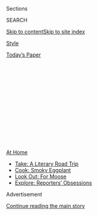 <div id="app">

<div>

<div>

<div>

<div class="NYTAppHideMasthead css-1q2w90k e1suatyy0">

<div class="section css-ui9rw0 e1suatyy2">

<div class="css-eph4ug er09x8g0">

<div class="css-6n7j50">

</div>

<span class="css-1dv1kvn">Sections</span>

<div class="css-10488qs">

<span class="css-1dv1kvn">SEARCH</span>

</div>

[Skip to content](#site-content)[Skip to site
index](#site-index)

</div>

<div id="masthead-section-label" class="css-1wr3we4 eaxe0e00">

[Style](https://www.nytimes.com/section/style)

</div>

<div class="css-10698na e1huz5gh0">

</div>

</div>

<div id="masthead-bar-one" class="section hasLinks css-15hmgas e1csuq9d3">

<div class="css-uqyvli e1csuq9d0">

</div>

<div class="css-1uqjmks e1csuq9d1">

</div>

<div class="css-9e9ivx">

[](https://myaccount.nytimes.com/auth/login?response_type=cookie&client_id=vi)

</div>

<div class="css-1bvtpon e1csuq9d2">

[Today’s
Paper](https://www.nytimes.com/section/todayspaper)

</div>

</div>

</div>

</div>

<div data-aria-hidden="false">

<div id="site-content" data-role="main">

<div>

<div class="css-1aor85t" style="opacity:0.000000001;z-index:-1;visibility:hidden">

<div class="css-1hqnpie">

<div class="css-epjblv">

<span class="css-17xtcya">[Style](/section/style)</span><span class="css-x15j1o">|</span><span class="css-fwqvlz">Rich
City Tykes Swell Schools in Hamptons and Hudson
Valley</span>

</div>

<div class="css-k008qs">

<div class="css-1iwv8en">

<span class="css-18z7m18"></span>

<div>

</div>

</div>

<span class="css-1n6z4y">https://nyti.ms/3i12VET</span>

<div class="css-1705lsu">

<div class="css-4xjgmj">

<div class="css-4skfbu" data-role="toolbar" data-aria-label="Social Media Share buttons, Save button, and Comments Panel with current comment count" data-testid="share-tools">

  - 
  - 
  - 
  - 
    
    <div class="css-6n7j50">
    
    </div>

  - 

</div>

</div>

</div>

</div>

</div>

</div>

<div id="NYT_TOP_BANNER_REGION" class="css-13pd83m">

<div>

<div id="maps-athome-menu" class="section interactive-content interactive-size-medium css-1edisqu">

<div class="css-17ih8de interactive-body">

<div class="at-home-nav__innerContainer">

<div class="at-home-nav__title">

[At
Home](https://www.nytimes.com/spotlight/at-home?action=click&pgtype=Article&state=default&region=TOP_BANNER&context=at_home_menu)

</div>

  - [Take: A Literary Road
    Trip](https://www.nytimes.com/2020/07/28/books/time-for-a-literary-road-trip.html?action=click&pgtype=Article&state=default&region=TOP_BANNER&context=at_home_menu)
  - [Cook: Smoky
    Eggplant](https://www.nytimes.com/2020/07/29/magazine/bored-with-your-home-cooking-some-smoky-eggplant-will-fix-that.html?action=click&pgtype=Article&state=default&region=TOP_BANNER&context=at_home_menu)
  - [Look Out: For
    Moose](https://www.nytimes.com/2020/07/27/travel/moose-michigan-isle-royale.html?action=click&pgtype=Article&state=default&region=TOP_BANNER&context=at_home_menu)
  - [Explore: Reporters’
    Obsessions](https://www.nytimes.com/interactive/2020/at-home/even-more-reporters-editors-diaries-lists-recommendations.html?action=click&pgtype=Article&state=default&region=TOP_BANNER&context=at_home_menu)

</div>

</div>

</div>

</div>

</div>

<div id="top-wrapper" class="css-1sy8kpn">

<div id="top-slug" class="css-l9onyx">

Advertisement

</div>

[Continue reading the main
story](#after-top)

<div class="ad top-wrapper" style="text-align:center;height:100%;display:block;min-height:250px">

<div id="top" class="place-ad" data-position="top" data-size-key="top">

</div>

</div>

<div id="after-top">

</div>

</div>

<div>

<div id="sponsor-wrapper" class="css-1hyfx7x">

<div id="sponsor-slug" class="css-19vbshk">

Supported by

</div>

[Continue reading the main
story](#after-sponsor)

<div id="sponsor" class="ad sponsor-wrapper" style="text-align:center;height:100%;display:block">

</div>

<div id="after-sponsor">

</div>

</div>

<div class="css-186x18t">

</div>

<div class="css-1vkm6nb ehdk2mb0">

# Rich City Tykes Swell Schools in Hamptons and Hudson Valley

</div>

New York parents of means are seeking less congested classrooms near
their second — third? — homes.

<div class="css-79elbk" data-testid="photoviewer-wrapper">

<div class="css-z3e15g" data-testid="photoviewer-wrapper-hidden">

</div>

<div class="css-1a48zt4 ehw59r15" data-testid="photoviewer-children">

![<span class="css-16f3y1r e13ogyst0" data-aria-hidden="true"> New
Avenues: the private school that caters to moguls is opening a satellite
campus.</span><span class="css-cnj6d5 e1z0qqy90" itemprop="copyrightHolder"><span class="css-1ly73wi e1tej78p0">Credit...</span><span><span>James
Heimer</span></span></span>](https://static01.nyt.com/images/2020/08/02/fashion/02HAMPTONS-SCHOOL1/02HAMPTONS-SCHOOL1-articleLarge.jpg?quality=75&auto=webp&disable=upscale)

</div>

</div>

<div class="css-18e8msd">

<div class="css-vp77d3 epjyd6m0">

<div class="css-hus3qt ey68jwv0" data-aria-hidden="true">

![Alex
Williams](https://static01.nyt.com/images/2020/05/06/reader-center/alex-williams/alex-williams-thumbLarge-v2.jpg
"Alex Williams")

</div>

<div class="css-1baulvz">

By <span class="css-1baulvz last-byline" itemprop="name">Alex
Williams</span>

</div>

</div>

  - 
    
    <div class="css-ld3wwf e16638kd2">
    
    Published Aug. 1, 2020Updated Aug. 3,
    2020
    
    </div>

  - 
    
    <div class="css-4xjgmj">
    
    <div class="css-pvvomx" data-role="toolbar" data-aria-label="Social Media Share buttons, Save button, and Comments Panel with current comment count" data-testid="share-tools">
    
      - 
      - 
      - 
      - 
        
        <div class="css-6n7j50">
        
        </div>
    
      - 
    
    </div>
    
    </div>

</div>

</div>

<div class="section meteredContent css-1r7ky0e" name="articleBody" itemprop="articleBody">

<div class="css-1fanzo5 StoryBodyCompanionColumn">

<div class="css-53u6y8">

Carlie Lawrence, 42, a fashion executive and mother of two from
Manhattan, was facing the same fear that seemingly[every
parent](https://www.nytimes.com/2020/07/30/nyregion/pod-schools-hastings-on-hudson.html)
of school-age children has these days: what if schools don’t open in the
fall?

Luckily for her, Ms. Lawrence and her husband, who works in finance, own
a shingled, four-bedroom house in the Hamptons, where schools, she
figured, may have a better chance at opening.

So they registered their 5-year old twin sons at the public elementary
school in East Hampton, and are planning to continue to live in their
weekend home full-time. Her sons, she thought, would benefit from the
fresh air, far from the stresses of the pandemic-stricken city.

“The decision is driven by knowing that schools in New York City will
not be able to offer a full-time, in-school option,” Ms. Lawrence said,
“and visualizing what possibly will be a full year of two working
parents, working from home, while being cooped up all day in an
apartment with kids.”

</div>

</div>

<div class="css-1fanzo5 StoryBodyCompanionColumn">

<div class="css-53u6y8">

The nagging uncertainties facing New York City schools this fall — Will
they open? How crowded will they be? What precautions are being taken?
Will there be a resurgence of coronavirus? — have parents desperately
searching for options. For those wealthy enough to have second homes,
one obvious-seeming option is to take their children out of the city,
and transfer them to schools in the country or near the beach, where
classes tend to be smaller and the air is, in theory, cleaner.

No wonder public and private schools in second-home regions are seeing a
surge in enrollment. The influx is particularly notable in the Hamptons,
a region that usually enjoys a quiet off-season, with relatively few
year-round families with school-age children, according to local school
officials.

Andi O’Hearn, the head of advancement and operations for the [Ross
School](https://www.ross.org/) in East Hampton, an elite K-12 private
school founded by Courtney Sale Ross, the widow of Time Warner chief
[Steven J.
Ross](https://www.nytimes.com/1992/12/21/obituaries/the-creator-of-time-warner-steven-j-ross-is-dead-at-65.html),
said administrators there had received a record number of applications
for the fall.

“Due to the fear of Covid, there is a lot of uncertainty, and they’re
trying to make the best decisions for their children,” Ms. O’Hearn said,
referring to anxious parents from the city.

The nonprofit school, whose annual tuition ranges from $22,700 to
$45,000 for day students (boarding students pay $74,000), features a
tennis academy and courses in social entrepreneurship, robotics and
figurative sculpture. More important, it plans to open full-time in the
fall, with 15 tents for outdoor learning on the 63-acre grounds, and
pupils separated into learning pods, organized by grade level or high
school section, to minimize exposure to other students.

</div>

</div>

<div class="css-1fanzo5 StoryBodyCompanionColumn">

<div class="css-53u6y8">

So far, registrations for its elementary school grades have doubled, to
93 students from 57 last year, for the fall. “I’m glad we’re able to
accommodate them, although we’re starting to really struggle,” Ms.
O’Hearn said. “We have already gone to waiting lists in six different
grades.”

Affluent parents in the Hamptons are also applying to [Avenues: The
World School](https://www.avenues.org/), a private school based in the
Chelsea neighborhood of Manhattan that caters to the children of moguls
and movie stars (Suri Cruise, the daughter of Tom Cruise and Katie
Holmes, was reportedly [a student
there](https://www.businessinsider.com/avenues-world-school-new-york-city-photos-tour-amenities-2019-4)).

It is opening a satellite campus in East Hampton this fall called
[Avenues Studio Hamptons](https://studio.avenues.org/), with room for 60
students, grades 4 through 11, at a cost of $48,000 per year. The school
received a dozen inquiries for every available space, and 45 students
from the Manhattan campus are planning to transfer there this fall,
according to a school spokeswoman.

The exodus of wealthy families from the city comes at a moment that is
fraught socially and politically. The rich have access to multiple
educational options, including at-home [“pandemic
pods”](https://www.nytimes.com/2020/07/22/parenting/school-pods-coronavirus.html)
with private tutors, or in the case of Avenues, personal mentors and
instruction in 50 languages, including Punjabi and Swahili. Children
from low-income homes, meanwhile, sometimes lack laptops and internet
access needed for remote learning, and may get less funding as the
children of affluent parents abandon the public school system.

And there are no guarantees that the Hamptons and other leafy enclaves
are immune from another coronavirus outbreak that can shut down the
schools.

</div>

</div>

<div>

</div>

<div class="css-1fanzo5 StoryBodyCompanionColumn">

<div class="css-53u6y8">

Schools throughout New York State are still weighing options. Mayor Bill
de Blasio has announced that schools in New York City will open only if
the city sustains a coronavirus test positivity rate [below three
percent](https://www.nytimes.com/2020/07/31/world/coronavirus-covid-19.html?action=click&module=Top%20Stories&pgtype=Homepage#link-22c71cd7),
and is advocating a “[blended learning”
model](https://www.nytimes.com/2020/07/08/nyregion/nyc-schools-reopening-plan.html),
combining virtual lessons and classrooms [one to three
days](https://www.nytimes.com/2020/07/08/nyregion/nyc-schools-reopening-plan.html)
a week with staggered schedules to reduce density. City Hall will not
announce [plans for individual
schools](https://www.nbcnewyork.com/news/coronavirus/nyc-to-ask-state-for-extension-on-specific-back-to-school-plans/2540164/)
until mid-August.

</div>

</div>

<div class="css-1fanzo5 StoryBodyCompanionColumn">

<div class="css-53u6y8">

Gov. Andrew M. Cuomo will have the final say, adding that a decision for
school reopening will come in [early
August](https://www.nbcnewyork.com/news/coronavirus/nyc-to-ask-state-for-extension-on-specific-back-to-school-plans/2540164/).
“We will not use our children as [guinea
pigs](https://www.cnbc.com/video/2020/07/13/new-york-gov-cuomo-on-reopening-schools-were-not-going-to-use-our-children-as-guinea-pigs.html),”
Mr. Cuomo said a few weeks ago.

But for some second homeowners, the decision is already made. If the
choice is between a crowded, poorly ventilated classroom in a dense
urban area, and an airy classroom in a bucolic setting, the choice is
clear.

“I think the biggest factor is everyone’s mental well-being,” said Ms.
Lawrence, the fashion executive. In East Hampton, her sons have access
to a backyard, a swimming pool, a tennis court, and a trampoline. “We’re
in our own home, it’s our little haven, and we’re safe. So that relaxed
energy that we have has helped this be an easy time for them.” (The
family is also considering forming a private pandemic pod with other
Hamptons parents, in case schools there do not reopen).

It’s not just private schools that are seeing a surge. Enrollment at the
Amagansett School, a public K-6 school in East Hampton, has reportedly
[doubled](https://www.easthamptonstar.com/education/2020716/amagansett-school-expects-enrollment-to-double)
for the fall to about 150 students, after years of attrition because of
escalating real estate prices, said Peter Van Scoyoc, the town
supervisor of East Hampton.

“The district’s enrollment had been in a steady decline for years, just
because it was getting more expensive for year-round families to live
there,” Mr. Van Scoyoc said. “Now, that’s going the other
way.”

</div>

</div>

<div class="css-79elbk" data-testid="photoviewer-wrapper">

<div class="css-z3e15g" data-testid="photoviewer-wrapper-hidden">

</div>

<div class="css-1a48zt4 ehw59r15" data-testid="photoviewer-children">

![<span class="css-cnj6d5 e1z0qqy90" itemprop="copyrightHolder"><span class="css-1ly73wi e1tej78p0">Credit...</span><span>James
Heimer</span></span>](https://static01.nyt.com/images/2020/08/02/fashion/02HAMPTONSCHOOL2/02HAMPTONSCHOOL2-articleLarge.jpg?quality=75&auto=webp&disable=upscale)

</div>

</div>

<div class="css-1fanzo5 StoryBodyCompanionColumn">

<div class="css-53u6y8">

While most schools still have capacity for newcomers, Mr. Van Scoyoc
said, it remains to be seen how year-round residents respond to a
potential influx. “There’s already a certain amount of tension every
summer as the population goes from 22,000 to maybe 120,000 on the Fourth
of July weekend,” he said. “And now there’s concern among some
year-rounders, who have to be expecting heavier traffic and more demand
on services.”

More newcomers may be on their way. Cindy Scholz, a real estate agent
for Compass with clients in Manhattan and the Hamptons, said she has
been deluged with requests from young parents from New York City looking
to buy a house on the East End in time to enroll their children into
local schools.

“Their No. 1 priority is school districts, where before, that was never
a consideration,” Ms. Scholz said. “People understand that there might
be a fear of a second wave of coronavirus, and it does feel a lot more
normal outside the city than inside it,” where [deserted office
buildings](https://www.nytimes.com/2020/07/26/nyregion/nyc-coronavirus-time-life-building.html)and
uncrowded subways are a stark reminder of the pandemic’s effects.

Schools in the Hudson Valley are also seeing a rise in enrollment.
Administrators at the Rhinebeck Central School District, for example,
have seen a slight uptick in school registration, especially among New
Yorkers with second homes nearby.

And with the start of the school year fast approaching, the question of
where to enroll their children has become a hot topic among parents at
socially distanced backyard barbecues, pool parties and tennis courts
throughout the Hamptons, Hudson Valley, the Catskills and other places
where weekenders have found refuge.

</div>

</div>

<div class="css-1fanzo5 StoryBodyCompanionColumn">

<div class="css-53u6y8">

For some of these parents, the choice is so wearying that they have
decided to pull their children out of the school system entirely and
home-school, which is undoubtedly easier when home is not a cramped
apartment, but a weekend house with guest bedrooms, home offices and
lots of outdoor space.

[Noria
Morales](https://www.glamour.com/story/noria-morales-what-it-costs-to-be-me),
a founder of [The Wonder](https://www.thewonder.us/), a club for
families in Manhattan, and her husband, a restaurateur, recently decided
not to plunk down a small fortune for their children’s private school,
Lycée[Francais de New York](https://www.lfny.org/), this fall.

Instead, they moved up to their weekend house on 176 rustic acres near
Elizaville, N.Y. ,in the Hudson Valley and plan to home-school their
children, using a portion of the money they saved on private school for
a part-time private tutor to help out.

“My kids are in second grade and fourth grade, so there’s nothing I can
really do to set them back academically,” Ms. Morales said. “It’s not
like I have to teach them algebra. Up here, you’re surrounded by trees
and birds, and in my mind, I can encourage curiosity.”

But there are trade-offs, even for the wealthy. At small-town schools in
the Hamptons or the Hudson Valley, children tend to be cut off from the
racial, economic, and cultural diversity of city schools, not to the
mention the museums and other cultural institutions that help round out
their education.

Little surprise, then, that some parents with immense resources are
keeping their options open, while everyone else is waiting to see what
schools will do in the fall.

</div>

</div>

<div class="css-1fanzo5 StoryBodyCompanionColumn">

<div class="css-53u6y8">

Alli McCartney, 44, a wealth manager for high-net-worth clients, was
planning to send her two children — Maxwell, 10; and Luca, 8 — to the
Dwight School, a private school in Manhattan, this fall. But since she
and her husband, Scott McCartney, have largely abandoned their West
Village dwelling for their weekend house in Montauk, N.Y., they have
also registered their children at the local public school, in case
Dwight is unable to reopen this fall. (so far, the school plans to).

“Just as I have been doing with clients for years, I am using a
three-pronged approach, asking myself three questions,” Ms. McCartney
said. “What is best for my children? What is best for my business? What
is best for my balance sheet?”

Others are taking a “when life gives you lemons, make Limonata” approach
to the crisis.

Ms. McCartney said some of her Hamptons friends are exploring a form of
schools arbitrage, enrolling their children in public schools in the
Hamptons while waiting for slot to open at elite private schools in
Manhattan this spring.

“They’re using this as a way to upgrade, and get into private schools
they never could get into otherwise,” Ms. McCartney said.

</div>

</div>

<div>

</div>

</div>

<div>

</div>

<div>

</div>

<div>

</div>

<div>

<div id="bottom-wrapper" class="css-1ede5it">

<div id="bottom-slug" class="css-l9onyx">

Advertisement

</div>

[Continue reading the main
story](#after-bottom)

<div id="bottom" class="ad bottom-wrapper" style="text-align:center;height:100%;display:block;min-height:90px">

</div>

<div id="after-bottom">

</div>

</div>

</div>

</div>

</div>

## Site Index

<div>

</div>

## Site Information Navigation

  - [© <span>2020</span> <span>The New York Times
    Company</span>](https://help.nytimes.com/hc/en-us/articles/115014792127-Copyright-notice)

<!-- end list -->

  - [NYTCo](https://www.nytco.com/)
  - [Contact
    Us](https://help.nytimes.com/hc/en-us/articles/115015385887-Contact-Us)
  - [Work with us](https://www.nytco.com/careers/)
  - [Advertise](https://nytmediakit.com/)
  - [T Brand Studio](http://www.tbrandstudio.com/)
  - [Your Ad
    Choices](https://www.nytimes.com/privacy/cookie-policy#how-do-i-manage-trackers)
  - [Privacy](https://www.nytimes.com/privacy)
  - [Terms of
    Service](https://help.nytimes.com/hc/en-us/articles/115014893428-Terms-of-service)
  - [Terms of
    Sale](https://help.nytimes.com/hc/en-us/articles/115014893968-Terms-of-sale)
  - [Site
    Map](https://spiderbites.nytimes.com)
  - [Help](https://help.nytimes.com/hc/en-us)
  - [Subscriptions](https://www.nytimes.com/subscription?campaignId=37WXW)

</div>

</div>

</div>

</div>
